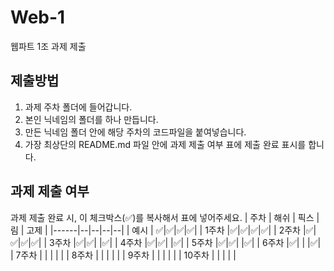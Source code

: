 # Web-1

웹파트 1조 과제 제출

## 제출방법

1. 과제 주차 폴더에 들어갑니다.
2. 본인 닉네임의 폴더를 하나 만듭니다.
3. 만든 닉네임 폴더 안에 해당 주차의 코드파일을 붙여넣습니다.
4. 가장 최상단의 README.md 파일 안에 과제 제출 여부 표에 제출 완료 표시를 합니다.

## 과제 제출 여부

과제 제출 완료 시, 이 체크박스(✅)를 복사해서 표에 넣어주세요.
| 주차 | 해쉬 | 픽스 | 림 | 고제 |
|------|--|--|--|--|
| 예시 | ✅|✅|✅|✅|
| 1주차 |✅|✅|✅|✅|
| 2주차 |✅|✅|✅|✅|
| 3주차 |✅|✅| |✅|
| 4주차 |✅|✅| |✅|
| 5주차 |✅|✅| |✅|
| 6주차 |✅| | |✅|
| 7주차 | | | | |
| 8주차 | | | | |
| 9주차 | | | | |
| 10주차 | | | | |
